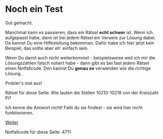Noch ein Test
=============

Gut gemacht.

Manchmal kann es passieren, dass ein Rätsel **echt schwer** ist.
Wenn ich aufgepasst habe, dann ist bei jedem Rätsel ein Verweis zur
Lösung dabei. Da kannst Du eine Hilfestellung bekommen.
Dafür habe ich hier jetzt kein Beispiel, das sollte aber eh'
einfach sein.

Wenn Du damit auch nicht weiterkommst - beispielsweise
weil ich mir die Lösungszahlen falsch notiert habe - dann
gibt es bei fast jedem Rätsel einen Notfallcode. Den kannst
Du **genau so** verwenden wie die richtige Lösung.

Probier's mal aus!

Rätsel für diese Seite: Wie lauten die Stellen 10210-10218
von der Kreiszahl Pi?

Ich kenne die Antwort nicht! Falls du sie findest - sie wird hier
nicht funktionieren.

<a href="/index.html#01-.md">Weiter</a>

Notfallcode für diese Seite: 4711
